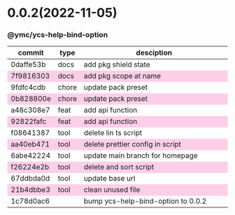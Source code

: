 <a name="0.0.2"></a>
# 0.0.2(2022-11-05)
### @ymc/ycs-help-bind-option
<table><thead><tr><th>commit</th><th>type</th><th style="width:80%">desciption</th></tr></thead><tbody><tr><td><a title="docs(core): add pkg shield state&#10;&#10;update lin,tes state in readme.md&#10;update banner in dist&#10;&#10;generated by ymc@robot" hrel="https://github.com/ymc-github/js-idea/commit/70daffe53b6c859d4f8694ac9be18997df7407c4"> 0daffe53b </a></td>
<td>docs</td>
<td>add pkg shield state</td></tr>
<tr style="background-color:#fdcee8;" ><td><a title="docs(core): add pkg scope at name&#10;&#10;export setClassConstructor and alias&#10;export setClassMethod and alias&#10;export mixClass and alias&#10;export setClassMethodAlias&#10;&#10;generated by ymc@robot" hrel="https://github.com/ymc-github/js-idea/commit/17f9816303affed7df6cf9d56cf31f4ee2c7cbd5"> 7f9816303 </a></td>
<td>docs</td>
<td>add pkg scope at name</td></tr>
<tr><td><a title="chore(core): update pack preset&#10;&#10;export stylizeFlags, camelizeFlags, underscopedFlags&#10;&#10;generated by ymc@robot" hrel="https://github.com/ymc-github/js-idea/commit/89fdfc4cdbe66ccc581ebaba915086f77b411358"> 9fdfc4cdb </a></td>
<td>chore</td>
<td>update pack preset</td></tr>
<tr style="background-color:#fdcee8;" ><td><a title="chore(core): update pack preset&#10;&#10;export usageToOption,getTxtFromUsage&#10;&#10;generated by ymc@robot" hrel="https://github.com/ymc-github/js-idea/commit/50b828800e5f33851935c859740ab02e65426490"> 0b828800e </a></td>
<td>chore</td>
<td>update pack preset</td></tr>
<tr><td><a title="feat(core): add api function&#10;&#10;do not trim when execOpts&#10;&#10;generated by ymc@robot" hrel="https://github.com/ymc-github/js-idea/commit/2a48c308e7edcfe10180b6f8f5d2dcce3cde2dd9"> a48c308e7 </a></td>
<td>feat</td>
<td>add api function</td></tr>
<tr style="background-color:#fdcee8;" ><td><a title="feat(core): add api function&#10;&#10;with child_process.exec&#10;&#10;generated by ymc@robot" hrel="https://github.com/ymc-github/js-idea/commit/292822fafc1228755cb27b767dd6f75c95e98c2e"> 92822fafc </a></td>
<td>feat</td>
<td>add api function</td></tr>
<tr><td><a title="tool(core): delete lin ts script&#10;&#10;" hrel="https://github.com/ymc-github/js-idea/commit/3f08641387ecd32711c9fb5f5f05db0b8acb3b0e"> f08641387 </a></td>
<td>tool</td>
<td>delete lin ts script</td></tr>
<tr style="background-color:#fdcee8;" ><td><a title="tool(core): delete prettier config in script&#10;&#10;" hrel="https://github.com/ymc-github/js-idea/commit/3aa40eb4715bcbdd5b209f7f4f9a82acb8218a9b"> aa40eb471 </a></td>
<td>tool</td>
<td>delete prettier config in script</td></tr>
<tr><td><a title="tool(core): update main branch for homepage&#10;&#10;" hrel="https://github.com/ymc-github/js-idea/commit/96abe4222412dab55af0638b5d656dff16eaafeb"> 6abe42224 </a></td>
<td>tool</td>
<td>update main branch for homepage</td></tr>
<tr style="background-color:#fdcee8;" ><td><a title="tool(core): delete and sort script&#10;&#10;" hrel="https://github.com/ymc-github/js-idea/commit/5f26224e2bc70af3b0764c27bff78f5e2f7279bb"> f26224e2b </a></td>
<td>tool</td>
<td>delete and sort script</td></tr>
<tr><td><a title="tool(core): update base url&#10;&#10;" hrel="https://github.com/ymc-github/js-idea/commit/067ddbda0db83ad5f9ca609cc59e33b6aea4a6c0"> 67ddbda0d </a></td>
<td>tool</td>
<td>update base url</td></tr>
<tr style="background-color:#fdcee8;" ><td><a title="tool(core): clean unused file&#10;&#10;" hrel="https://github.com/ymc-github/js-idea/commit/e21b4dbbe3059079889abb52be444ddf5c1c9e3c"> 21b4dbbe3 </a></td>
<td>tool</td>
<td>clean unused file</td></tr>
<tr><td><a title="&#10;&#10;" hrel="https://github.com/ymc-github/js-idea/commit/01c78d0ac6e6db7f91648e04f3f27255897ccb84"> 1c78d0ac6 </a></td>
<td></td>
<td>bump ycs-help-bind-option to 0.0.2</td></tr></tbody></table>